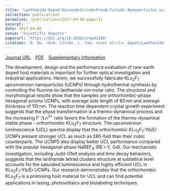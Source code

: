 ```yaml
---
title: 'Lanthanide-Doped KLu<sub>2</sub>F<sub>7</sub> Nanoparticles with High Upconversion Luminescence Performance: A Comparative Study by Judd-Ofelt Analysis and Energy Transfer Mechanistic Investigation'
collection: publications
permalink: /publications/2017-04-06-paper11
excerpt: ''
date: 2017-04-06
venue: 'Scientific Reports'
paperurl: 'https://doi.org/10.1038/srep43189'
citation: 'D. Xu, <b>A. Li</b>, L. Yao, <i>et al</i>. &quot;Lanthanide-Doped KLu<sub>2</sub>F<sub>7</sub> Nanoparticles with High Upconversion Luminescence Performance: A Comparative Study by Judd-Ofelt Analysis and Energy Transfer Mechanistic Investigation&quot;, <i>Scientific Reports</i>, 2017, 7: 43189.'
---
```

[Journal URL](https://www.nature.com/articles/srep43189)&emsp;[PDF](files/paper10.pdf)&emsp;[Supplementary Information](files/paper10-si.pdf)

The development, design and the performance evaluation of rare-earth doped host materials is important for further optical investigation and industrial applications. Herein, we successfully fabricate KLu<sub>2</sub>F<sub>7</sub> upconversion nanoparticles (UCNPs) through hydrothermal synthesis by controlling the fluorine-to-lanthanide-ion molar ratio. The structural and morphological results show that the samples are orthorhombic-phase hexagonal-prisms UCNPs, with average side length of 80 nm and average thickness of 110 nm. The reaction time dependent crystal growth experiment suggests that the phase transformation is a thermo-dynamical process and the increasing F<sup>−</sup>/Ln<sup>3+</sup> ratio favors the formation of the thermo-dynamical stable phase - orthorhombic KLu<sub>2</sub>F<sub>7</sub> structure. The upconversion luminescence (UCL) spectra display that the orthorhombic KLu<sub>2</sub>F<sub>7</sub>:Yb/Er UCNPs present stronger UCL as much as 280-fold than their cubic counterparts. The UCNPS also display better UCL performance compared with the popular hexagonal-phase NaREF<sub>4</sub> (RE = Y, Gd). Our mechanistic investigation, including Judd-Ofelt analysis and time decay behaviors, suggests that the lanthanide tetrad clusters structure at sublattice level accounts for the saturated luminescence and highly efficient UCL in KLu<sub>2</sub>F<sub>7</sub>:Yb/Er UCNPs. Our research demonstrates that the orthorhombic KLu<sub>2</sub>F<sub>7</sub> is a promising host material for UCL and can find potential applications in lasing, photovoltaics and biolabeling techniques.
